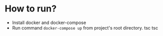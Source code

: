 # How to run?

* Install docker and docker-compose
* Run command `docker-compose up` from project's root directory.
tsc tsc
